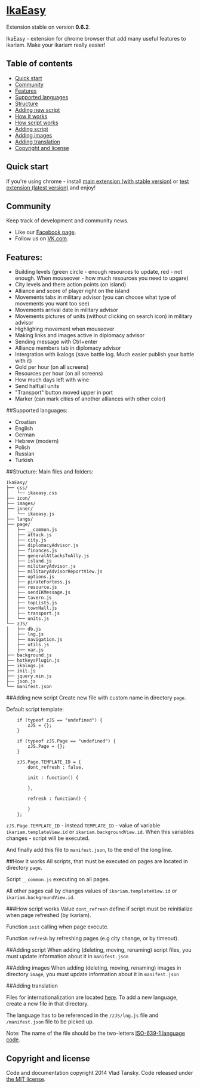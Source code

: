 # [IkaEasy](http://ikariam-easy.com/)
Extension stable on version **0.6.2**.

IkaEasy - extension for chrome browser that add many useful features to ikariam. Make your ikariam really easier!

## Table of contents

- [Quick start](#quick-start)       
- [Community](#community)
- [Features](#features)
- [Supported languages](#supported-languages)
- [Structure](#structure)
- [Adding new script](#adding-new-script)
- [How it works](#how-it-works)
- [How script works](#how-script-works)
- [Adding script](#adding-script)
- [Adding images](#adding-images)
- [Adding translation](#adding-translation)
- [Copyright and license](#copyright-and-license)

## Quick start
If you're using chrome - install [main extension (with stable version)](https://chrome.google.com/webstore/detail/ikariam-easy/eflmkpkfklepiajpjpmjbneomenkbpdl?hl=en) or [test extension (latest version)](https://chrome.google.com/webstore/detail/ikariam-easy-test/nbgafacaepgodomleebpcjcfgeiceidb) and enjoy!

## Community

Keep track of development and community news.

- Like our [Facebook page](https://www.facebook.com/ikariam.easy).
- Follow us on [VK.com](http://vk.com/ikariam_easy).

## Features:

- Building levels (green circle - enough resources to update, red - not enough. When mouseover - how much resources you need to upgare)
- City levels and there action points (on island)
- Alliance and score of player right on the island
- Movements tabs in military advisor (you can choose what type of movements you want too see)
- Movements arrival date in military advisor 
- Movements pictures of units (without clicking on search icon) in military advisor 
- Highlighing movement when mouseover
- Making links and images active in diplomacy advisor
- Sending message with Ctrl+enter
- Alliance members tab in diplomacy advisor
- Intergration with ikalogs (save battle log. Much easier publish your battle with it)
- Gold per hour (on all screens)
- Resources per hour (on all screens)
- How much days left with wine
- Send half\all units
- "Transport" button moved upper in port
- Marker (can mark cities of another alliances with other color)

##Supported languages:

- Croatian 
- English           
- German  
- Hebrew (modern)
- Polish   
- Russian   
- Turkish

##Structure:
Main files and folders:
```
IkaEasy/
├── css/
│   └── ikaeasy.css
├── icon/
├── images/
├── inner/
│   └── ikaeasy.js
├── langs/
├── page/
│   ├── __common.js
│   ├── attack.js
│   ├── city.js
│   ├── diplomacyAdvisor.js
│   ├── finances.js
│   ├── generalAttacksToAlly.js
│   ├── island.js
│   ├── militaryAdvisor.js
│   ├── militaryAdvisorReportView.js
│   ├── options.js
│   ├── pirateFortess.js
│   ├── resource.js
│   ├── sendIKMessage.js
│   ├── tavern.js
│   ├── topLists.js
│   ├── townHall.js
│   ├── transport.js
│   └── units.js
└── zJS/
│   ├── db.js
│   ├── lng.js
│   ├── navigation.js
│   ├── utils.js
│   ├── var.js
├── background.js
├── hotkeysPlugin.js
├── ikalogs.js
├── init.js
├── jquery.min.js
├── json.js
└── manifest.json
```

##Adding new script
Create new file with custom name in directory `page`.

Default script template:

        if (typeof zJS == "undefined") {
            zJS = {};
        }

        if (typeof zJS.Page == "undefined") {
            zJS.Page = {};
        }

        zJS.Page.TEMPLATE_ID = {
            dont_refresh : false,

            init : function() {

            },

            refresh : function() {

            }
        };

`zJS.Page.TEMPLATE_ID` - instead `TEMPLATE_ID` - value of variable `ikariam.templateView.id` or
`ikariam.backgroundView.id`. When this variables changes - script will be executed.

And finally add this file to `manifest.json`, to the end of the long line.


##How it works
All scripts, that must be executed on pages are located in directory `page`.

Script `__common.js` executing on all pages.

All other pages call by changes values of `ikariam.templateView.id` or `ikariam.backgroundView.id`.


###How script works
Value `dont_refresh` define if script must be reinitialize when page refreshed (by ikariam).

Function `init` calling when page execute.

Function `refresh` by refreshing pages (e.g city change, or by timeout).


##Adding script
When adding (deleting, moving, renaming) script files, you must update information about it in `manifest.json`

##Adding images
When adding (deleting, moving, renaming) images in directory `image`, you must update information about it in `manifest.json`

##Adding translation

Files for internationalization are located [here](https://github.com/swat-web/IkaEasy/tree/swat/langs). To add a new language, create a new file in that directory. 

The language has to be referenced in the `/zJS/lng.js` file and `/manifest.json` file to be picked up.

Note: The name of the file should be the two-letters [ISO-639-1 language code](http://en.wikipedia.org/wiki/List_of_ISO_639-1_codes).

## Copyright and license

Code and documentation copyright 2014 Vlad Tansky. Code released under [the MIT license](https://github.com/swat-web/IkaEasy/blob/swat/LICENSE.md).